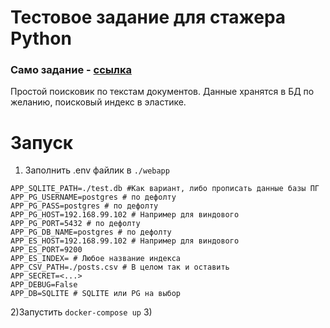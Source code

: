 # Тестовое задание для стажера Python

### Само задание - [ссылка](https://karpovilia.notion.site/Python-67777c95bdbe4e59856c59b707349f2d)

Простой поисковик по текстам документов.
Данные хранятся в БД по желанию, поисковый индекс в эластике.

# Запуск

1. Заполнить .env файлик в `./webapp`

```
APP_SQLITE_PATH=./test.db #Как вариант, либо прописать данные базы ПГ
APP_PG_USERNAME=postgres # по дефолту
APP_PG_PASS=postgres # по дефолту
APP_PG_HOST=192.168.99.102 # Например для виндового
APP_PG_PORT=5432 # по дефолту
APP_PG_DB_NAME=postgres # по дефолту
APP_ES_HOST=192.168.99.102 # Например для виндового
APP_ES_PORT=9200
APP_ES_INDEX= # Любое название индекса
APP_CSV_PATH=./posts.csv # В целом так и оставить
APP_SECRET=<...>
APP_DEBUG=False
APP_DB=SQLITE # SQLITE или PG на выбор
```

2)Запустить `docker-compose up` 3)
